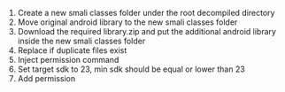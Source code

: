 1. Create a new smali classes folder under the root decompiled directory
2. Move original android library to the new smali classes folder
3. Download the required library.zip and put the additional android library inside the new smali classes folder
4. Replace if duplicate files exist
5. Inject permission command
6. Set target sdk to 23, min sdk should be equal or lower than 23
7. Add permission <uses-permission android:name="android.permission.WRITE_EXTERNAL_STORAGE"/>
